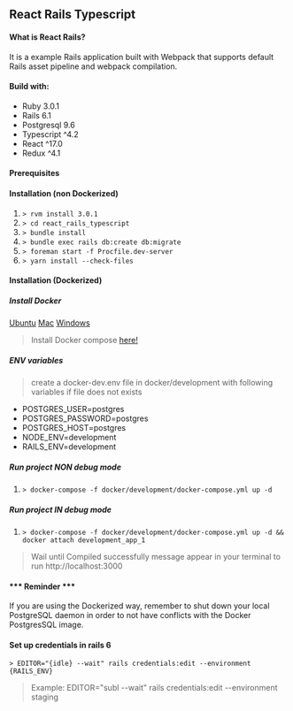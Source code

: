 ## React Rails Typescript
#### What is React Rails?  
It is a example Rails application built with Webpack that supports default Rails asset pipeline and webpack compilation.

#### Build with:
- Ruby 3.0.1  
- Rails 6.1  
- Postgresql 9.6  
- Typescript ^4.2   
- React ^17.0  
- Redux ^4.1  

#### Prerequisites  
#### Installation (non Dockerized)
1. ```> rvm install 3.0.1```   
2. ```> cd react_rails_typescript``` 
3. ```> bundle install```  
4. ```> bundle exec rails db:create db:migrate```  
5. ```> foreman start -f Procfile.dev-server```  
6. ```> yarn install --check-files```

#### Installation (Dockerized)
##### Install Docker
[Ubuntu](https://www.digitalocean.com/community/tutorials/como-instalar-y-usar-docker-en-ubuntu-16-04-es)
[Mac](https://download.docker.com/mac/stable/Docker.dmg)
[Windows](https://download.docker.com/win/stable/InstallDocker.msi)  
> Install Docker compose 
[here!](https://docs.docker.com/compose/install/)  
   
 
##### ENV variables
> create a docker-dev.env file in docker/development with following variables if file does not exists
* POSTGRES_USER=postgres  
* POSTGRES_PASSWORD=postgres  
* POSTGRES_HOST=postgres
* NODE_ENV=development  
* RAILS_ENV=development   
##### Run project NON debug mode
1. ```> docker-compose -f docker/development/docker-compose.yml up -d```   
##### Run project IN debug mode
1. ```> docker-compose -f docker/development/docker-compose.yml up -d && docker attach development_app_1``` 
> Wail until Compiled successfully message appear in your terminal to run http://localhost:3000

#### *** Reminder ***
  If you are using the Dockerized way, remember to shut down your local PostgreSQL daemon in order to not have conflicts with the Docker PostgresSQL image.  

#### Set up credentials in rails 6  
```> EDITOR="{idle} --wait" rails credentials:edit --environment {RAILS_ENV}```  
> Example: EDITOR="subl --wait" rails credentials:edit --environment staging  
